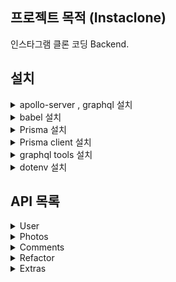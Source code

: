 ## 프로젝트 목적 (Instaclone)

인스타그램 클론 코딩 Backend.

## 설치
<details>
<summary>apollo-server , graphql 설치 </summary>
  
```Shell
# NPM
npm install apollo-server graphql

# yarn
yarn add apollo-server graphql
```
</details>
<details>
<summary>babel 설치 </summary>

```Shell
# NPM 
npm install --save-dev @babel/core
npm install @babel/preset-env @babel/node --save-dev


# yarn
yarn add --save-dev @babel/core
yarn add @babel/preset-env @babel/node --save-dev
```
</details>

<details>
<summary>Prisma 설치 </summary>

```Shell
# NPM
npm install prisma -D

# yarn
yarn add prisma -D
```
</details>

<details>
<summary>Prisma client 설치 </summary>

```Shell
# NPM 
npm install @prisma/client

# yarn
yarn add @prisma/client
```
</details>

<details>
<summary>graphql tools 설치 </summary>

```Shell
# NPM
npm i graphql-tools

# yarn
yarn add graphql-tools]
```
</details>

<details>
<summary>dotenv 설치</summary>

```Shell
# NPM 
npm i dotenv

# yarn
yarn add dotenv
```
</details>

## API 목록
<details>
  <summary>User</summary>

-   [X] Create Account
-   [X] See Profile
-   [X] Login
-   [X] Edit Profile
-   [X] CHange Avatar (Image Upload)
-   [x] Follow User
-   [x] Unfollow User
-   [x] See Followers with Paginataion
-   [x] See Follwing with Paginataion
-   [x] Computed Fields
-   [x] Search Users

</details>
<details>
<summary>Photos</summary>

-   [X] Upload Photo (Parse #)
-   [X] See Photo
-   [x] See Hashtags
-   [x] Search Photos
-   [x] Edit Photo
-   [x] Like / Unlike Photo
-   [x] See Photo Likes
-   [ ] See Photo Comments
-   [x] See Feed
-   [X] Is Mine (Delte Photo)

</details>
<details>
<summary>Comments</summary>

-   [X] Comment on Photo
-   [X] Edit Comment
-   [X] Delete Comment (Is Mine)
</details>
<details>
<summary>Refactor</summary>
  
-   [x] Mutation Responses
  
</details>
<details>
<summary>Extras</summary>
  
-   [ ] S3 Image Upload

</details>
